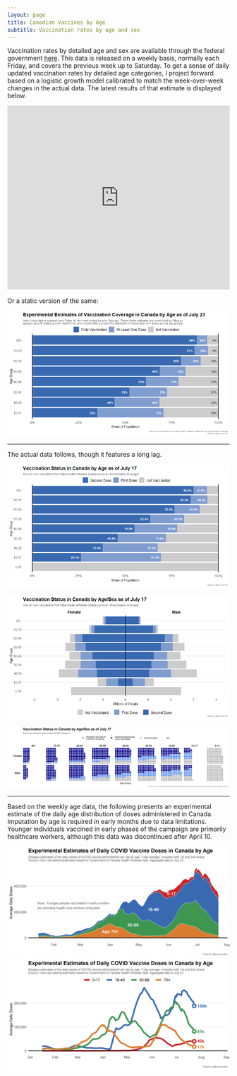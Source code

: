 ```yaml
---
layout: page
title: Canadian Vaccines by Age
subtitle: Vaccination rates by age and sex
---
```


Vaccination rates by detailed age and sex are available through the federal government [here](https://health-infobase.canada.ca/covid-19/vaccination-coverage/). This data is released on a weekly basis, normally each Friday, and covers the previous week up to Saturday. To get a sense of daily updated vaccination rates by detailed age categories, I project forward based on a logistic growth model calibrated to match the week-over-week changes in the actual data. The latest results of that estimate is displayed below.

<iframe title="COVID Vaccination Rates by Age in Canada" aria-label="Stacked Bars" id="datawrapper-chart-RaMkr" src="https://datawrapper.dwcdn.net/RaMkr/1/" scrolling="no" frameborder="0" style="width: 0; min-width: 100% !important; border: none;" height="417"></iframe><script type="text/javascript">!function(){"use strict";window.addEventListener("message",(function(a){if(void 0!==a.data["datawrapper-height"])for(var e in a.data["datawrapper-height"]){var t=document.getElementById("datawrapper-chart-"+e)||document.querySelector("iframe[src*='"+e+"']");t&&(t.style.height=a.data["datawrapper-height"][e]+"px")}}))}();
</script>

Or a static version of the same:

![](Plots/demo_plot_bar_proj.png)

---

The actual data follows, though it features a long lag.

![](Plots/demo_plot_bar.png)

![](Plots/demo_plot.png)

![](Plots/demo_plot_balls.png)

---

Based on the weekly age data, the following presents an experimental estimate of the daily age distribution of doses administered in Canada. Imputation by age is required in early months due to data limitations. Younger individuals vaccined in early phases of the campaign are primarily healthcare workers, although this data was discontinued after April 10.

![](Plots/age_area.png)
![](Plots/age_area_line.png)


